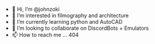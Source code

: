 - 👋 Hi, I’m @johnzoki
- 👀 I’m interested in filmography and architecture
- 🌱 I’m currently learning python and AutoCAD
- 💞️ I’m looking to collaborate on DiscordBots + Emulators
- 📫 How to reach me ... 404

<!---
johnzoki/johnzoki is a ✨ special ✨ repository because its `README.md` (this file) appears on your GitHub profile.
You can click the Preview link to take a look at your changes.
--->
